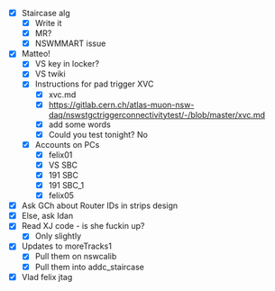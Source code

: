 - [x] Staircase alg
  - [x] Write it
  - [x] MR?
  - [x] NSWMMART issue
- [x] Matteo!
  - [x] VS key in locker?
  - [x] VS twiki
  - [x] Instructions for pad trigger XVC
    - [x] xvc.md
    - [x] https://gitlab.cern.ch/atlas-muon-nsw-daq/nswstgctriggerconnectivitytest/-/blob/master/xvc.md
    - [x] add some words
    - [x] Could you test tonight? No
  - [x] Accounts on PCs
    - [x] felix01
    - [x] VS SBC
    - [x] 191 SBC
    - [x] 191 SBC_1
    - [x] felix05
- [x] Ask GCh about Router IDs in strips design
- [x] Else, ask Idan
- [x] Read XJ code - is she fuckin up?
  - [x] Only slightly
- [x] Updates to moreTracks1
  - [x] Pull them on nswcalib
  - [x] Pull them into addc_staircase
- [x] Vlad felix jtag
